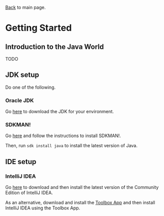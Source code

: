 [Back](../README.md) to main page.

# Getting Started

## Introduction to the Java World

TODO

## JDK setup

Do one of the following.

### Oracle JDK

Go [here](https://www.oracle.com/java/technologies/downloads) to download the JDK for your environment.

### SDKMAN!

Go [here](https://sdkman.io/install) and follow the instructions to install SDKMAN!.

Then, run `sdk install java` to install the latest version of Java.

## IDE setup

### IntelliJ IDEA

Go [here](https://www.jetbrains.com/idea) to download and then install the latest version of the Community Edition of IntelliJ IDEA.

As an alternative, download and install the [Toolbox App](https://www.jetbrains.com/toolbox-app) and then install IntelliJ IDEA using the Toolbox App.

